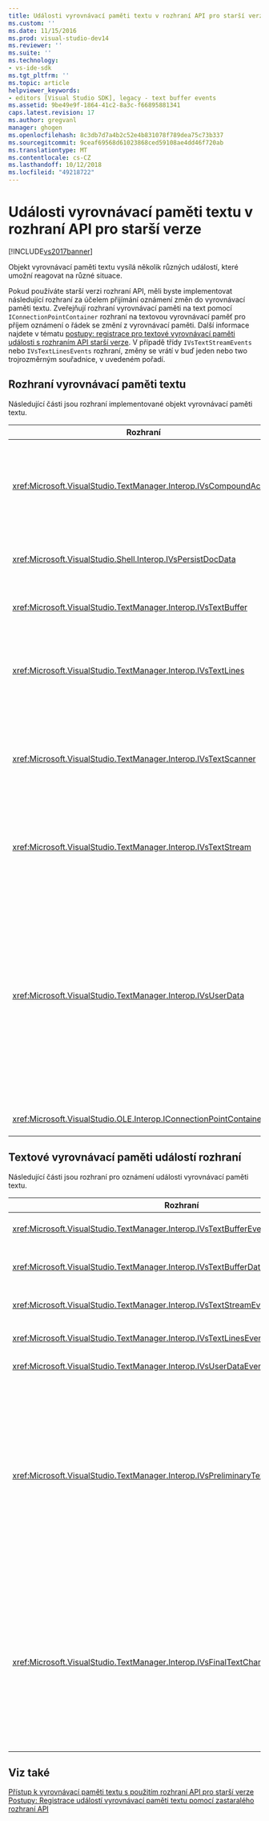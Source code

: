```yaml
---
title: Události vyrovnávací paměti textu v rozhraní API pro starší verze | Dokumentace Microsoftu
ms.custom: ''
ms.date: 11/15/2016
ms.prod: visual-studio-dev14
ms.reviewer: ''
ms.suite: ''
ms.technology:
- vs-ide-sdk
ms.tgt_pltfrm: ''
ms.topic: article
helpviewer_keywords:
- editors [Visual Studio SDK], legacy - text buffer events
ms.assetid: 9be49e9f-1864-41c2-8a3c-f66895881341
caps.latest.revision: 17
ms.author: gregvanl
manager: ghogen
ms.openlocfilehash: 8c3db7d7a4b2c52e4b831078f789dea75c73b337
ms.sourcegitcommit: 9ceaf69568d61023868ced59108ae4dd46f720ab
ms.translationtype: MT
ms.contentlocale: cs-CZ
ms.lasthandoff: 10/12/2018
ms.locfileid: "49218722"
---
```

# <a name="text-buffer-events-in-the-legacy-api"></a>Události vyrovnávací paměti textu v rozhraní API pro starší verze
[!INCLUDE[vs2017banner](../includes/vs2017banner.md)]

Objekt vyrovnávací paměti textu vysílá několik různých událostí, které umožní reagovat na různé situace.  
  
 Pokud používáte starší verzi rozhraní API, měli byste implementovat následující rozhraní za účelem přijímání oznámení změn do vyrovnávací paměti textu. Zveřejňují rozhraní vyrovnávací paměti na text pomocí `IConnectionPointContainer` rozhraní na textovou vyrovnávací paměť pro příjem oznámení o řádek se změní z vyrovnávací paměti. Další informace najdete v tématu [postupy: registrace pro textové vyrovnávací paměti události s rozhraním API starší verze](../extensibility/how-to-register-for-text-buffer-events-with-the-legacy-api.md). V případě třídy `IVsTextStreamEvents` nebo `IVsTextLinesEvents` rozhraní, změny se vrátí v buď jeden nebo two trojrozměrným souřadnice, v uvedeném pořadí.  
  
## <a name="text-buffer-interfaces"></a>Rozhraní vyrovnávací paměti textu  
 Následující části jsou rozhraní implementované objekt vyrovnávací paměti textu.  
  
|Rozhraní|Popis|  
|---------------|-----------------|  
|<xref:Microsoft.VisualStudio.TextManager.Interop.IVsCompoundAction>|Povolí vytváření složených akce (to znamená, akce, které jsou seskupeny do jednoho zpět/znovu jednotka).|  
|<xref:Microsoft.VisualStudio.Shell.Interop.IVsPersistDocData>|Povolí trvalost dat dokumentu spravuje vyrovnávací paměti textu.|  
|<xref:Microsoft.VisualStudio.TextManager.Interop.IVsTextBuffer>|Poskytuje základní služby; používá mnoho klientů.|  
|<xref:Microsoft.VisualStudio.TextManager.Interop.IVsTextLines>|Umožňuje číst a zapisovat možnosti použití dvojrozměrné souřadnice. Dědí z `IVsTextBuffer`.|  
|<xref:Microsoft.VisualStudio.TextManager.Interop.IVsTextScanner>|Poskytuje možnost rychlého, orientovaný na stream, sekvenční přístup k textu ve vyrovnávací paměti.|  
|<xref:Microsoft.VisualStudio.TextManager.Interop.IVsTextStream>|Umožňuje číst a zapisovat možnosti pomocí souřadnic jednorozměrné. Dědí z `IVsTextBuffer`.|  
|<xref:Microsoft.VisualStudio.TextManager.Interop.IVsUserData>|Poskytuje přístup k obecnou kolekci vlastností. Nejdůležitější vlastnost je název nebo moniker vyrovnávací paměti. Náhodná data můžete ukládat do vyrovnávací paměti s tímto rozhraním vytvořením identifikátor GUID a jeho použití jako klíč.|  
|<xref:Microsoft.VisualStudio.OLE.Interop.IConnectionPointContainer>|Podporuje spojovací body události.|  
  
## <a name="text-buffer-event-interfaces"></a>Textové vyrovnávací paměti událostí rozhraní  
 Následující části jsou rozhraní pro oznámení události vyrovnávací paměti textu.  
  
|Rozhraní|Popis|  
|---------------|-----------------|  
|<xref:Microsoft.VisualStudio.TextManager.Interop.IVsTextBufferEvents>|Klienti upozorní, když se nová jazyková služba je spojen s textovou vyrovnávací paměť.|  
|<xref:Microsoft.VisualStudio.TextManager.Interop.IVsTextBufferDataEvents>|Oznamuje klientům při inicializaci textové vyrovnávací paměti a při změně dat v textové vyrovnávací paměti.|  
|<xref:Microsoft.VisualStudio.TextManager.Interop.IVsTextStreamEvents>|Oznamuje klientům změny základní jednorozměrný souřadnice vyrovnávací paměti textu.|  
|<xref:Microsoft.VisualStudio.TextManager.Interop.IVsTextLinesEvents>|Oznamuje klientům změny základní vyrovnávací paměti textu v dvojrozměrné souřadnice.|  
|<xref:Microsoft.VisualStudio.TextManager.Interop.IVsUserDataEvents>|Oznamuje klientům změny k uživatelským datům.|  
|<xref:Microsoft.VisualStudio.TextManager.Interop.IVsPreliminaryTextChangeCommitEvents>|Oznamuje klientům poslední potvrzení gesta pro aktivaci události a poskytuje řadu změněného textu. `IVsPreliminaryTextChangeCommitEvents` Rozhraní není aktivováno v reakci na vrácení zpět nebo opakování příkazů. Události aktivovaly jenom u vyrovnávacích pamětí, které mají správce akcí zpět. `IVsPreliminaryTextChangeCommitEvents` je aktivována před další události, jako je například přehlednou výpis, pokud chcete mít jistotu, že další události nemění text předtím, než se změny potvrdí. Vaše VSPackage musí monitorování buď `IVsPreliminaryTextChangeCommitEvents` rozhraní nebo `IVsFinalTextChangeCommitEvents` rozhraní, ale ne obojí.|  
|<xref:Microsoft.VisualStudio.TextManager.Interop.IVsFinalTextChangeCommitEvents>|Oznamuje klientům poslední potvrzení gesta pro aktivaci události a poskytuje řadu změněného textu. `IVsFinalTextChangeCommitEvents` Rozhraní není aktivováno v reakci na vrácení zpět nebo opakování příkazů. Události aktivovaly jenom u vyrovnávacích pamětí, které mají správce akcí zpět. `IVsFinalTextChangeCommitEvents` je určen pro použití pouze jazykové služby nebo jiné objekty, které mají plnou kontrolu nad úpravy. Vaše VSPackage musí monitorování buď `IVsPreliminaryTextChangeCommitEvents` rozhraní nebo `IVsFinalTextChangeCommitEvents` rozhraní, ale ne obojí.|  
  
## <a name="see-also"></a>Viz také  
 [Přístup k vyrovnávací paměti textu s použitím rozhraní API pro starší verze](../extensibility/accessing-the-text-buffer-by-using-the-legacy-api.md)   
 [Postupy: Registrace událostí vyrovnávací paměti textu pomocí zastaralého rozhraní API](../extensibility/how-to-register-for-text-buffer-events-with-the-legacy-api.md)

